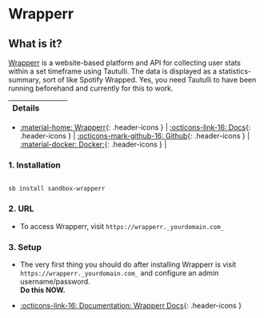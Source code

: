 # Wrapperr

## What is it?

[Wrapperr](https://github.com/aunefyren/wrapperr) is a website-based platform and API for collecting user stats within a set timeframe using Tautulli. The data is displayed as a statistics-summary, sort of like Spotify Wrapped. Yes, you need Tautulli to have been running beforehand and currently for this to work.

| Details     |             |             |             |
|-------------|-------------|-------------|-------------|

- [:material-home: Wrapperr](https://github.com/aunefyren/wrapperr){: .header-icons } | [:octicons-link-16: Docs](https://github.com/aunefyren/wrapperr){: .header-icons } | [:octicons-mark-github-16: Github](https://github.com/aunefyren/wrapperr){: .header-icons } | [:material-docker: Docker:](https://hub.docker.com/r/aunefyren/wrapperr){: .header-icons } |

### 1. Installation

``` shell

sb install sandbox-wrapperr

```

### 2. URL

- To access Wrapperr, visit `https://wrapperr._yourdomain.com_`

### 3. Setup

- The very first thing you should do after installing Wrapperr is visit `https://wrapperr._yourdomain.com_` and configure an admin username/password. <br /> **Do this NOW.**

- [:octicons-link-16: Documentation: Wrapperr Docs](https://github.com/aunefyren/wrapperr){: .header-icons }

